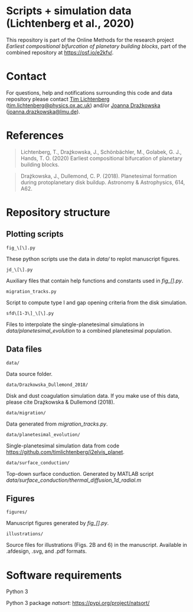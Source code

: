 # Scripts + simulation data (Lichtenberg et al., 2020)

This repository is part of the Online Methods for the research project *Earliest compositional bifurcation of planetary building blocks*, part of the combined repository at https://osf.io/e2kfv/.

# Contact

For questions, help and notifications surrounding this code and data repository please contact [Tim Lichtenberg](https://timlichtenberg.net/) (tim.lichtenberg@physics.ox.ac.uk) and/or [Joanna Dra̧żkowska](https://www.usm.uni-muenchen.de/people/drazkowska/) (joanna.drazkowska@lmu.de).

# References

> Lichtenberg, T., Dra̧żkowska, J., Schönbächler, M., Golabek, G. J., Hands, T. O. (2020) Earliest compositional bifurcation of planetary building blocks.

> Dra̧żkowska, J., Dullemond, C. P. (2018). Planetesimal formation during protoplanetary disk buildup. Astronomy & Astrophysics, 614, A62.

# Repository structure

## Plotting scripts

    fig_\[\].py
    
These python scripts use the data in *data/* to replot manuscript figures.

    jd_\[\].py
    
Auxiliary files that contain help functions and constants used in *fig_\[\].py*.

    migration_tracks.py
    
Script to compute type I and gap opening criteria from the disk simulation.

    sfd\[1-3\]_\[\].py
    
Files to interpolate the single-planetesimal simulations in *data/planetesimal_evolution* to a combined planetesimal population.

## Data files
    data/
    
Data source folder.
    
    data/Drazkowska_Dullemond_2018/
    
Disk and dust coagulation simulation data. If you make use of this data, please cite Dra̧żkowska & Dullemond (2018).
 
    data/migration/
    
Data generated from *migration_tracks.py*.
    
    data/planetesimal_evolution/
    
Single-planetesimal simulation data from code https://github.com/timlichtenberg/i2elvis_planet.
    
    data/surface_conduction/
    
Top-down surface conduction. Generated by MATLAB script *data/surface_conduction/thermal_diffusion_1d_radial.m*

## Figures
    figures/
    
Manuscript figures generated by *fig_\[\].py*.
    
    illustrations/

Source files for illustrations (Figs. 2B and 6) in the manuscript. Available in .afdesign, .svg, and .pdf formats.

# Software requirements

Python 3

Python 3 package *natsort*: https://pypi.org/project/natsort/

